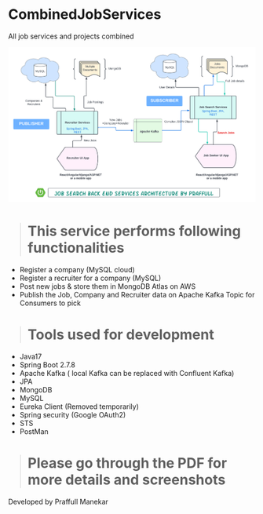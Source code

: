 # CombinedJobServices
All job services and projects combined


!["architecture"](https://github.com/praffull9/CombinedJobServices/blob/fa354dbd3bdd04c343cf072446b21558ce2b8db1/ServicesArchitecture.png "Architecture")

> # This service performs following functionalities
- Register a company (MySQL cloud)
- Register a recruiter for a company (MySQL) 
- Post new jobs & store them in MongoDB Atlas on AWS
- Publish the Job, Company and Recruiter data on Apache Kafka Topic for Consumers to pick

> # Tools used for development
- Java17
- Spring Boot 2.7.8
- Apache Kafka ( local Kafka can be replaced with Confluent Kafka)
- JPA
- MongoDB
- MySQL
- Eureka Client (Removed temporarily)
- Spring security (Google OAuth2)
- STS
- PostMan

> # Please go through the PDF for more details and screenshots

Developed by
Praffull Manekar

